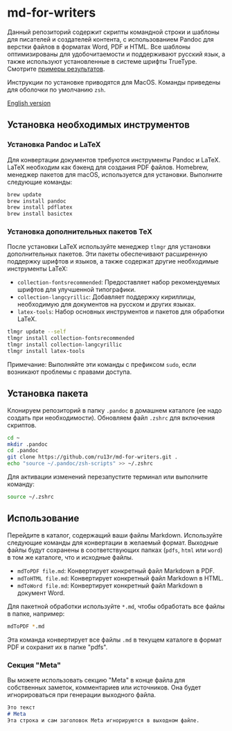 # md-for-writers

Данный репозиторий содержит скрипты командной строки и шаблоны для писателей и создателей контента, с использованием Pandoc для верстки файлов в форматах Word, PDF и HTML. Все шаблоны оптимизированы для удобочитаемости и поддерживают русский язык, а также используют установленные в системе шрифты TrueType. Смотрите [примеры результатов](Examples/).

Инструкции по установке приводятся для MacOS. Команды приведены для оболочки по умолчанию `zsh`.

[English version](README.md)

## Установка необходимых инструментов

### Установка Pandoc и LaTeX

Для конвертации документов требуются инструменты Pandoc и LaTeX. LaTeX необходим как бэкенд для создания PDF файлов.
Homebrew, менеджер пакетов для macOS, используется для установки. Выполните следующие команды:

```zsh
brew update
brew install pandoc
brew install pdflatex
brew install basictex
```

### Установка дополнительных пакетов TeX

После установки LaTeX используйте менеджер `tlmgr` для установки дополнительных пакетов. Эти пакеты обеспечивают расширенную поддержку шрифтов и языков, а также содержат другие необходимые инструменты LaTeX:

- `collection-fontsrecommended`: Предоставляет набор рекомендуемых шрифтов для улучшенной типографики.
- `collection-langcyrillic`: Добавляет поддержку кириллицы, необходимую для документов на русском и других языках.
- `latex-tools`: Набор основных инструментов и пакетов для обработки LaTeX.

```zsh
tlmgr update --self
tlmgr install collection-fontsrecommended
tlmgr install collection-langcyrillic
tlmgr install latex-tools
```

Примечание: Выполняйте эти команды с префиксом `sudo`, если возникают проблемы с правами доступа.

## Установка пакета

Клонируем репозиторий в папку `.pandoc` в домашнем каталоге (ее надо создать при необходимости). Обновляем файл `.zshrc` для включения скриптов.

```zsh
cd ~
mkdir .pandoc
cd .pandoc
git clone https://github.com/ru13r/md-for-writers.git .
echo "source ~/.pandoc/zsh-scripts" >> ~/.zshrc
```

Для активации изменений перезапустите терминал или выполните команду:

```zsh
source ~/.zshrc
```

## Использование

Перейдите в каталог, содержащий ваши файлы Markdown. Используйте следующие команды для конвертации в желаемый формат. Выходные файлы будут сохранены в соответствующих папках (`pdfs`, `html` или `word`) в том же каталоге, что и исходные файлы.

- `mdToPDF file.md`: Конвертирует конкретный файл Markdown в PDF.
- `mdToHTML file.md`: Конвертирует конкретный файл Markdown в HTML.
- `mdToWord file.md`: Конвертирует конкретный файл Markdown в документ Word.

Для пакетной обработки используйте `*.md`, чтобы обработать все файлы в папке, например:

```zsh
mdToPDF *.md
```
Эта команда конвертирует все файлы `.md` в текущем каталоге в формат PDF и сохранит их в папке "pdfs".

### Секция "Meta"
Вы можете использовать секцию "Meta" в конце файла для собственных заметок, комментариев или источников. Она будет игнорироваться при генерации выходного файла.
```markdown
Это текст
# Meta
Эта строка и сам заголовок Meta игнорируются в выходном файле.
```
